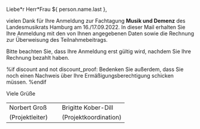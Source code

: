 Liebe\*r Herr\*Frau ${ person.name.last },

vielen Dank für Ihre Anmeldung zur Fachtagung **Musik und Demenz** des Landesmusikrats Hamburg am 16./17.09.2022. In dieser Mail erhalten Sie Ihre Anmeldung mit den von Ihnen angegebenen Daten sowie die Rechnung zur Überweisung des Teilnahmebeitrags.

Bitte beachten Sie, dass Ihre Anmeldung erst gültig wird, nachdem Sie Ihre Rechnung bezahlt haben.

%if discount and not discount_proof:
Bedenken Sie außerdem, dass Sie noch einen Nachweis über Ihre Ermäßigungsberechtigung
schicken müssen.
%endif

Viele Grüße

<table style="border:none">
<tr><td style="padding-right: 30px">Norbert Groß</td><td>Brigitte Kober-Dill</td></tr>
<tr><td style="padding-right: 30px">(Projektleiter)</td><td>(Projektkoordination)</td></tr>
</table>
